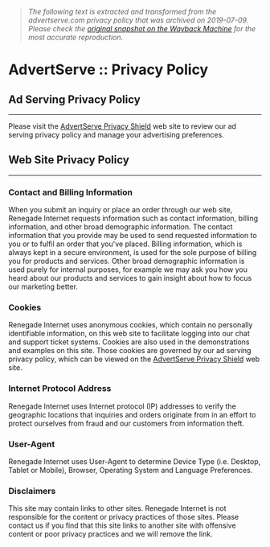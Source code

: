 > *The following text is extracted and transformed from the advertserve.com privacy policy that was archived on 2019-07-09. Please check the [original snapshot on the Wayback Machine](https://web.archive.org/web/20190709195007id_/http%3A//advertserve.com/privacy.html) for the most accurate reproduction.*

# AdvertServe :: Privacy Policy

## Ad Serving Privacy Policy

* * *

Please visit the [AdvertServe Privacy Shield](https://privacy.advertserve.com/) web site to review our ad serving privacy policy and manage your advertising preferences. 

## Web Site Privacy Policy

* * *

### Contact and Billing Information

When you submit an inquiry or place an order through our web site, Renegade Internet requests information such as contact information, billing information, and other broad demographic information. The contact information that you provide may be used to send requested information to you or to fulfil an order that you've placed. Billing information, which is always kept in a secure environment, is used for the sole purpose of billing you for products and services. Other broad demographic information is used purely for internal purposes, for example we may ask you how you heard about our products and services to gain insight about how to focus our marketing better. 

### Cookies

Renegade Internet uses anonymous cookies, which contain no personally identifiable information, on this web site to facilitate logging into our chat and support ticket systems. Cookies are also used in the demonstrations and examples on this site. Those cookies are governed by our ad serving privacy policy, which can be viewed on the [AdvertServe Privacy Shield](https://privacy.advertserve.com/) web site. 

### Internet Protocol Address

Renegade Internet uses Internet protocol (IP) addresses to verify the geographic locations that inquiries and orders originate from in an effort to protect ourselves from fraud and our customers from information theft. 

### User-Agent

Renegade Internet uses User-Agent to determine Device Type (i.e. Desktop, Tablet or Mobile), Browser, Operating System and Language Preferences. 

### Disclaimers

This site may contain links to other sites. Renegade Internet is not responsible for the content or privacy practices of those sites. Please contact us if you find that this site links to another site with offensive content or poor privacy practices and we will remove the link. 
